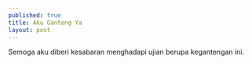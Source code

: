 ```yaml
---
published: true
title: Aku Ganteng Ya
layout: post
---
```

Semoga aku diberi kesabaran menghadapi ujian berupa kegantengan ini. 